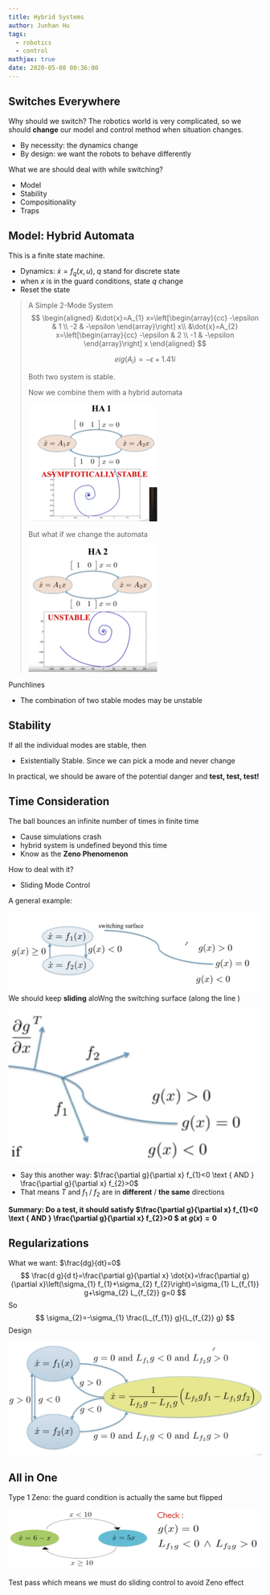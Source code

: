 ```yaml
---
title: Hybrid Systems
author: Junhan Hu
tags:
  - robotics
  - control
mathjax: true
date: 2020-05-08 00:36:00
---
```


## Switches Everywhere

Why should we switch? The robotics world is very complicated, so we should **change** our model and control method when situation changes.

* By necessity: the dynamics change
* By design: we want the robots to behave differently

What we are should deal with while switching?

* Model
* Stability
* Compositionality
* Traps

## Model: Hybrid Automata

This is a finite state machine.

* Dynamics: $\dot x=f_q(x,u)$, $q$ stand for discrete state
* when $x$ is in the guard conditions, state $q$ change
* Reset  the state

>A Simple 2-Mode System
>$$
>\begin{aligned}
>&\dot{x}=A_{1} x=\left[\begin{array}{cc}
>-\epsilon & 1 \\
>-2 & -\epsilon
>\end{array}\right] x\\
>&\dot{x}=A_{2} x=\left[\begin{array}{cc}
>-\epsilon & 2 \\
>-1 & -\epsilon
>\end{array}\right] x
>\end{aligned}
>$$
>
>$$
>eig(A_i)=-\epsilon+1.41i
>$$
>
>Both two system is stable.
>
>Now we combine them with a hybrid automata
>
><img src="https://raw.githubusercontent.com/hujunhan/cloudimage/master/img/20200508011603.png" alt="image-20200508011600344" style="zoom: 25%;" />
>
>But what if we change the automata
>
><img src="https://raw.githubusercontent.com/hujunhan/cloudimage/master/img/20200508011936.png" alt="image-20200508011934625" style="zoom:25%;" />

Punchlines

* The combination of two stable modes may be unstable

## Stability

If all the individual modes are stable, then

* Existentially Stable. Since we can pick a mode and never change

In practical, we should be aware of the potential danger and **test, test, test!**

## Time Consideration

The ball bounces an infinite number of times in finite time

* Cause simulations crash
* hybrid system is undefined beyond this time
* Know as the **Zeno Phenomenon**

How to deal with it? 

* Sliding Mode Control

A general example: 

![image-20200508015745315](https://raw.githubusercontent.com/hujunhan/cloudimage/master/img/20200508015747.png)We should keep **sliding** aloWng the switching surface (along the line )

![image-20200508021905440](https://raw.githubusercontent.com/hujunhan/cloudimage/master/img/20200508021906.png)

* Say this another way: $\frac{\partial g}{\partial x} f_{1}<0 \text { AND } \frac{\partial g}{\partial x} f_{2}>0$
* That means $T$ and $f_1$ / $f_2$ are in **different** / **the same** directions

 **Summary: Do a test, it should satisfy $\frac{\partial g}{\partial x} f_{1}<0 \text { AND } \frac{\partial g}{\partial x} f_{2}>0 $ at $g(x)=0$**

## Regularizations

What we want: $\frac{dg}{dt}=0$
$$
\frac{d g}{d t}=\frac{\partial g}{\partial x} \dot{x}=\frac{\partial g}{\partial x}\left(\sigma_{1} f_{1}+\sigma_{2} f_{2}\right)=\sigma_{1} L_{f_{1}} g+\sigma_{2} L_{f_{2}} g=0
$$
So
$$
\sigma_{2}=-\sigma_{1} \frac{L_{f_{1}} g}{L_{f_{2}} g}
$$
Design

![image-20200508024227963](upload/image-20200508024227963.png)

## All in One

 Type 1 Zeno: the guard condition is actually the same but flipped

![image-20200508101549040](https://raw.githubusercontent.com/hujunhan/cloudimage/master/img/20200508101550.png)

Test pass which means we must do sliding control to avoid Zeno effect